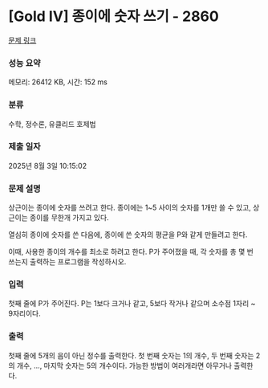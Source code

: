 # [Gold IV] 종이에 숫자 쓰기 - 2860 

[문제 링크](https://www.acmicpc.net/problem/2860) 

### 성능 요약

메모리: 26412 KB, 시간: 152 ms

### 분류

수학, 정수론, 유클리드 호제법

### 제출 일자

2025년 8월 3일 10:15:02

### 문제 설명

<p>상근이는 종이에 숫자를 쓰려고 한다. 종이에는 1~5 사이의 숫자를 1개만 쓸 수 있고, 상근이는 종이를 무한개 가지고 있다.</p>

<p>열심히 종이에 숫자를 쓴 다음에, 종이에 쓴 숫자의 평균을 P와 같게 만들려고 한다.</p>

<p>이때, 사용한 종이의 개수를 최소로 하려고 한다. P가 주어졌을 때, 각 숫자를 총 몇 번 쓰는지 출력하는 프로그램을 작성하시오.</p>

### 입력 

 <p>첫째 줄에 P가 주어진다. P는 1보다 크거나 같고, 5보다 작거나 같으며 소수점 1자리 ~ 9자리이다.</p>

### 출력 

 <p>첫째 줄에 5개의 음이 아닌 정수를 출력한다. 첫 번째 숫자는 1의 개수, 두 번째 숫자는 2의 개수, ..., 마지막 숫자는 5의 개수이다. 가능한 방법이 여러개라면 아무거나 출력한다.</p>

